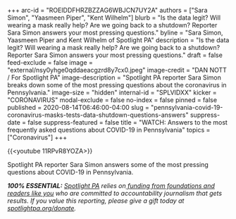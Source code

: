 +++
arc-id = "ROEIDDFHRZBZZAG6WBJCN7UY2A"
authors = ["Sara Simon", "Yaasmeen Piper", "Kent Wilhelm"]
blurb = "Is the data legit? Will wearing a mask really help? Are we going back to a shutdown? Reporter Sara Simon answers your most pressing questions."
byline = "Sara Simon, Yaasmeen Piper and Kent Wilhelm of Spotlight PA"
description = "Is the data legit? Will wearing a mask really help? Are we going back to a shutdown? Reporter Sara Simon answers your most pressing questions."
draft = false
feed-exclude = false
image = "external/nsy0yhge0qddaeacgzrd8y7cx0.jpeg"
image-credit = "DAN NOTT / For Spotlight PA"
image-description = "Spotlight PA reporter Sara Simon breaks down some of the most pressing questions about the coronavirus in Pennsylvania."
image-size = "hidden"
internal-id = "SPLVIDXX"
kicker = "CORONAVIRUS"
modal-exclude = false
no-index = false
pinned = false
published = 2020-08-14T06:46:00-04:00
slug = "pennsylvania-covid-19-coronavirus-masks-tests-data-shutdown-questions-answers"
suppress-date = false
suppress-featured = false
title = "WATCH: Answers to the most frequently asked questions about COVID-19 in Pennsylvania"
topics = ["Coronavirus"]
+++

{{<youtube 11RPvR8YOZA>}}

Spotlight PA reporter Sara Simon answers some of the most pressing questions about COVID-19 in Pennsylvania.

<i><b>100% ESSENTIAL:</b></i> <a href="https://www.spotlightpa.org/"><i>Spotlight PA</i></a><i> relies on</i><a href="https://www.spotlightpa.org/support"><i> funding from foundations and readers like you</i></a><i> who are committed to accountability journalism that gets results. If you value this reporting, please give a gift today at </i><a href="https://www.spotlightpa.org/donate"><i>spotlightpa.org/donate</i></a><i>.</i>
